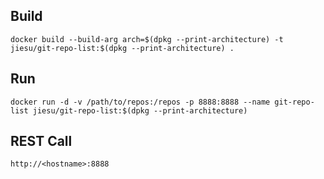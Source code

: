 ## Build
```
docker build --build-arg arch=$(dpkg --print-architecture) -t jiesu/git-repo-list:$(dpkg --print-architecture) .
```

## Run
```
docker run -d -v /path/to/repos:/repos -p 8888:8888 --name git-repo-list jiesu/git-repo-list:$(dpkg --print-architecture)
```

## REST Call
```
http://<hostname>:8888
```
